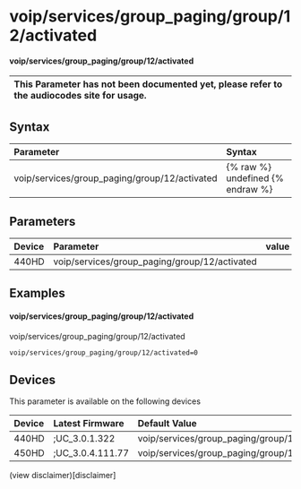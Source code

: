 ﻿---
description: voip/services/group_paging/group/12/activated
search:
    keywords: ['voip','services','group_paging','group','12','activated']
---

# voip/services/group_paging/group/12/activated

#### voip/services/group_paging/group/12/activated


| This Parameter has not been documented yet, please refer to the audiocodes site for usage.  |
| :--- |

## Syntax
| Parameter | Syntax |
| :--- | :--- |
|voip/services/group_paging/group/12/activated | {% raw %} undefined {% endraw %} |

## Parameters
|Device|Parameter|value|Description|
|:---|:---|:---|:---|
| 440HD | voip/services/group_paging/group/12/activated |  |  |

## Examples
#### voip/services/group_paging/group/12/activated

voip/services/group_paging/group/12/activated

```
voip/services/group_paging/group/12/activated=0
```

## Devices
This parameter is available on the following devices

| Device | Latest Firmware | Default Value |
|:---|:---|:---|
| 440HD | ;UC_3.0.1.322 | voip/services/group_paging/group/12/activated=0 
| 450HD | ;UC_3.0.4.111.77 | voip/services/group_paging/group/12/activated=0 

(view disclaimer)[disclaimer]
